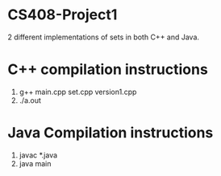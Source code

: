 # CS408-Project1
2 different implementations of sets in both C++ and Java. 

# C++ compilation instructions
1) g++ main.cpp set.cpp version1.cpp
2) ./a.out

# Java Compilation instructions
1) javac *.java
2) java main
